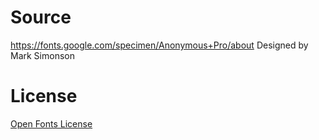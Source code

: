 # Source

https://fonts.google.com/specimen/Anonymous+Pro/about Designed by Mark Simonson 

# License

[Open Fonts License](https://scripts.sil.org/cms/scripts/page.php?site_id=nrsi&id=OFL)

